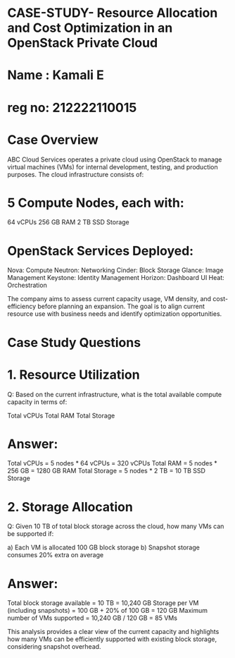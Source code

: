 # CASE-STUDY- Resource Allocation and Cost Optimization in an OpenStack Private Cloud

# Name : Kamali E
# reg no: 212222110015

# Case Overview
ABC Cloud Services operates a private cloud using OpenStack to manage virtual machines (VMs) for internal development, testing, and production purposes. The cloud infrastructure consists of:

# 5 Compute Nodes, each with:

64 vCPUs
256 GB RAM
2 TB SSD Storage

# OpenStack Services Deployed:
Nova: Compute
Neutron: Networking
Cinder: Block Storage
Glance: Image Management
Keystone: Identity Management
Horizon: Dashboard UI
Heat: Orchestration

The company aims to assess current capacity usage, VM density, and cost-efficiency before planning an expansion. The goal is to align current resource use with business needs and identify optimization opportunities.

# Case Study Questions

# 1. Resource Utilization
Q: Based on the current infrastructure, what is the total available compute capacity in terms of:

Total vCPUs
Total RAM
Total Storage
# Answer:

Total vCPUs = 5 nodes * 64 vCPUs = 320 vCPUs
Total RAM = 5 nodes * 256 GB = 1280 GB RAM
Total Storage = 5 nodes * 2 TB = 10 TB SSD Storage
# 2. Storage Allocation
Q: Given 10 TB of total block storage across the cloud, how many VMs can be supported if:

a) Each VM is allocated 100 GB block storage
b) Snapshot storage consumes 20% extra on average
# Answer:

Total block storage available = 10 TB = 10,240 GB
Storage per VM (including snapshots) = 100 GB + 20% of 100 GB = 120 GB
Maximum number of VMs supported = 10,240 GB / 120 GB = 85 VMs


This analysis provides a clear view of the current capacity and highlights how many VMs can be efficiently supported with existing block storage, considering snapshot overhead.

